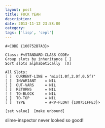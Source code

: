 ```yaml
---
layout: post
title: FUCK YEAH
description:
date: 2013-11-12 23:58:00
category:
tags: ['lisp', 'cepl']
---
```


    #<CODE {100752B7A3}>
    
    Class: #<STANDARD-CLASS CODE>
    Group slots by inheritance [ ]
    Sort slots alphabetically  [X]

    All Slots:
    [ ]  CURRENT-LINE = "mix(1.0f,2.0f,0.5f)"
    [ ]  INVARIANT    = NIL
    [ ]  OUT-VARS     = NIL
    [ ]  RETURNS      = NIL
    [ ]  TO-BLOCK     = NIL
    [ ]  TO-TOP       = NIL
    [ ]  TYPE         = #<V-FLOAT {100751FFE3}>

    [set value]  [make unbound]

slime-inspector never looked so good!
